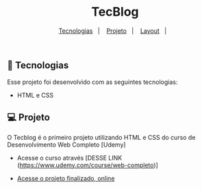 <h1 align="center"> TecBlog </h1>

<p align="center">
  <a href="#-tecnologias">Tecnologias</a>&nbsp;&nbsp;&nbsp;|&nbsp;&nbsp;&nbsp;
  <a href="#-projeto">Projeto</a>&nbsp;&nbsp;&nbsp;|&nbsp;&nbsp;&nbsp;
  <a href="#-layout">Layout</a>&nbsp;&nbsp;&nbsp;|&nbsp;&nbsp;&nbsp;
</p>

<br>

## 🚀 Tecnologias

Esse projeto foi desenvolvido com as seguintes tecnologias:

- HTML e CSS

## 💻 Projeto

O Tecblog é o primeiro projeto utilizando HTML e CSS do curso de Desenvolvimento Web Completo [Udemy]
- Acesse o curso através [DESSE LINK (https://www.udemy.com/course/web-completo)]

- [Acesse o projeto finalizado, online](https://jonathanmtt.github.io/tecblog)
